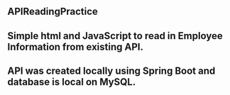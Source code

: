 ## APIReadingPractice
## Simple html and JavaScript to read in Employee Information from existing API.
## API was created locally using Spring Boot and database is local on MySQL.
